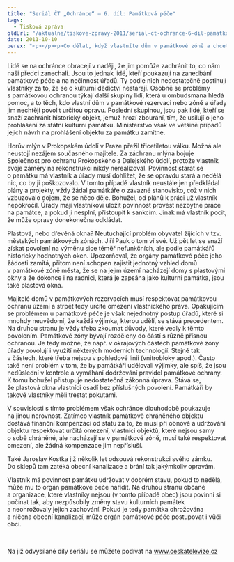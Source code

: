 ```yaml
---
title: "Seriál ČT „Ochránce“ – 6. díl: Památková péče"
tags:
  - Tisková zpráva
oldUrl: "/aktualne/tiskove-zpravy-2011/serial-ct-ochrance-6-dil-pamatkova-pece-1"
date: 2011-10-10
perex: "<p></p><p>Co dělat, když vlastníte dům v památkové zóně a chcete měnit okna? Můžete něco dělat, když chodíte kolem chátrající památky, o kterou se vlastníci nestarají? 6. díl seriálu Ochránce, který v premiéře vysílá ČT2 v úterý 11. 10. v 17:20 hod a v repríze ve středu 12. 10. v 9:30 bude právě o ochraně památek.</p>"
---
```


<!-- imported from the old website -->

<p>Lidé se na ochránce obracejí v naději, že jim pomůže zachránit to, co nám naši předci zanechali. Jsou to jednak lidé, kteří poukazují na zanedbání památkové péče a na nečinnost úřadů. Ty podle nich nedostatečně postihují vlastníky za to, že se o kulturní dědictví nestarají. Osobně se problémy s památkovou ochranou týkají další skupiny lidí, která u ombudsmana hledá pomoc, a to těch, kdo vlastní dům v památkové rezervaci nebo zóně a úřady jim nechtějí povolit určitou opravu. Poslední skupinou, jsou pak lidé, kteří se snaží zachránit historický objekt, jemuž hrozí zbourání, tím, že usilují o jeho prohlášení za státní kulturní památku. Ministerstvo však ve většině případů jejich návrh na prohlášení objektu za památku zamítne.</p><p>Horův mlýn v Prokopském údolí v Praze přežil třicetiletou válku. Možná ale neustojí nezájem současného majitele. Za záchranu mlýna bojuje Společnost pro ochranu Prokopského a Dalejského údolí, protože vlastník svoje záměry na rekonstrukci nikdy nerealizoval. Povinnost starat se o památku má vlastník a úřady musí dohlížet, že se opravdu stará a nedělá nic, co by ji poškozovalo. V tomto případě vlastník neustále jen předkládal plány a projekty, vždy žádal památkáře o závazné stanovisko, což v nich vzbuzovalo dojem, že se něco děje. Bohužel, od plánů k práci už vlastník nepokročil. Úřady mají vlastníkovi uložit povinnost provést nezbytné práce na památce, a pokud ji nesplní, přistoupit k sankcím. Jinak má vlastník pocit, že může opravy donekonečna odkládat.</p><p>Plastová, nebo dřevěná okna? Neutuchající problém obyvatel žijících v tzv. městských památkových zónách. Jiří Pauk o tom ví své. Už pět let se snaží získat povolení na výměnu sice téměř nefunkčních, ale podle památkářů historicky hodnotných oken. Upozorňoval, že orgány památkové péče jeho žádosti zamítá, přitom není schopen zajistit jednotný vzhled domů v památkové zóně města, že se na jejím území nacházejí domy s plastovými okny a že dokonce i na radnici, která je zapsána jako kulturní památka, jsou také plastová okna. </p><p>Majitelé domů v památkových rezervacích musí respektovat památkovou ochranu území a strpět tedy určité omezení vlastnického práva. Opakujícím se problémem u památkové péče je však nejednotný postup úřadů, které si mnohdy neuvědomí, že každá výjimka, kterou udělí, se stává precedentem. Na druhou stranu je vždy třeba zkoumat důvody, které vedly k těmto povolením. Památkové zóny bývají rozděleny do částí s různě přísnou ochranou. Je tedy možné, že např. v okrajových částech památkové zóny úřady povolují i využití některých moderních technologií. Stejně tak v částech, které třeba nejsou v pohledové linii (vnitrobloky apod.). Často také není problém v tom, že by památkáři udělovali výjimky, ale spíš, že jsou nedůslední v kontrole a vymáhání dodržování pravidel památkové ochrany. K tomu bohužel přistupuje nedostatečná zákonná úprava. Stává se, že plastová okna vlastníci osadí bez příslušných povolení. Památkáři by takové vlastníky měli trestat pokutami.</p><p>V souvislosti s tímto problémem však ochránce dlouhodobě poukazuje na jinou nerovnost. Zatímco vlastník památkově chráněného objektu dostává finanční kompenzaci od státu za to, že musí při obnově a udržování objektu respektovat určitá omezení, vlastníci objektů, které nejsou samy o sobě chráněné, ale nacházejí se v památkové zóně, musí také respektovat omezení, ale žádná kompenzace jim nepřísluší.</p><p>Také Jaroslav Kostka již několik let odsouvá rekonstrukci svého zámku. Do sklepů tam zatéká obecní kanalizace a brání tak jakýmkoliv opravám.</p><p>Vlastník má povinnost památku udržovat v dobrém stavu, pokud to nedělá, může mu to orgán památkové péče nařídit. Na druhou stranu občané a organizace, které vlastníky nejsou (v tomto případě obec) jsou povinni si počínat tak, aby nezpůsobily změny stavu kulturních památek a neohrožovaly jejich zachování. Pokud je tedy památka ohrožována a ničena obecní kanalizací, může orgán památkové péče postupovat i vůči obci.</p><p> </p><p>Na již odvysílané díly seriálu se můžete podívat na <a title="Otevření do nového okna" href="http://www.ceskatelevize.cz/" target="_blank">www.ceskatelevize.cz</a>  </p>
